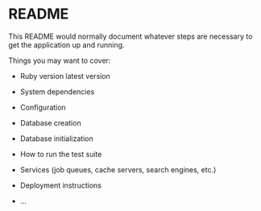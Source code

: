 # README


This README would normally document whatever steps are necessary to get the
application up and running.


Things you may want to cover:

* Ruby version
  latest version

* System dependencies

* Configuration

* Database creation

* Database initialization

* How to run the test suite

* Services (job queues, cache servers, search engines, etc.)

* Deployment instructions

* ...
